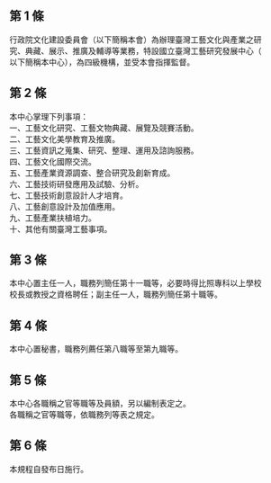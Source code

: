 第 1 條
-------
行政院文化建設委員會（以下簡稱本會）為辦理臺灣工藝文化與產業之研  
究、典藏、展示、推廣及輔導等業務，特設國立臺灣工藝研究發展中心（  
以下簡稱本中心），為四級機構，並受本會指揮監督。

第 2 條
-------
本中心掌理下列事項：  
一、工藝文化研究、工藝文物典藏、展覽及競賽活動。  
二、工藝文化美學教育及推廣。  
三、工藝資訊之蒐集、研究、整理、運用及諮詢服務。  
四、工藝文化國際交流。  
五、工藝產業資源調查、整合研究及創新育成。  
六、工藝技術研發應用及試驗、分析。  
七、工藝技術創意設計人才培育。  
八、工藝創意設計及加值應用。  
九、工藝產業扶植培力。  
十、其他有關臺灣工藝事項。

第 3 條
-------
本中心置主任一人，職務列簡任第十一職等，必要時得比照專科以上學校  
校長或教授之資格聘任；副主任一人，職務列簡任第十職等。

第 4 條
-------
本中心置秘書，職務列薦任第八職等至第九職等。

第 5 條
-------
本中心各職稱之官等職等及員額，另以編制表定之。  
各職稱之官等職等，依職務列等表之規定。

第 6 條
-------
本規程自發布日施行。

